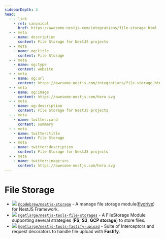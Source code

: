 ```yaml
---
sidebarDepth: 3
head:
  - - link
    - rel: canonical
      href: https://awesome-nestjs.com/integrations/file-storage.html
  - - meta
    - name: description
      content: File Storage for NestJS projects
  - - meta
    - name: og:title
      content: File Storage
  - - meta
    - name: og:type
      content: website
  - - meta
    - name: og:url
      content: https://awesome-nestjs.com/integrations/file-storage.html
  - - meta
    - name: og:image
      content: https://awesome-nestjs.com/hero.svg
  - - meta
    - name: og:description
      content: File Storage for NestJS projects
  - - meta
    - name: twitter:card
      content: summary
  - - meta
    - name: twitter:title
      content: File Storage
  - - meta
    - name: twitter:description
      content: File Storage for NestJS projects
  - - meta
    - name: twitter:image:src
      content: https://awesome-nestjs.com/hero.svg
---
```


# File Storage

- ![](https://img.shields.io/github/stars/codebrewlab/nestjs-storage.svg?style=flat-square) [`@codebrew/nestjs-storage`](https://github.com/codebrewlab/nestjs-storage) - A manage file storage module([flydrive](https://github.com/Slynova-Org/flydrive)) for NestJS Framework.
- ![](https://img.shields.io/github/stars/getlarge/nestjs-tools.svg?style=flat-square) [`@getlarge/nestjs-tools-file-storages`](https://github.com/getlarge/nestjs-tools/blob/main/packages/file-storage) - A FileStorage Module supporting several strategies (**FS**, **S3**, **GCP storage**) to store files.
- ![](https://img.shields.io/github/stars/getlarge/nestjs-tools.svg?style=flat-square) [`@getlarge/nestjs-tools-fastify-upload`](https://github.com/getlarge/nestjs-tools/tree/main/packages/fastify-upload) - Suite of Interceptors and request decorators to handle file upload with **Fastify**.
